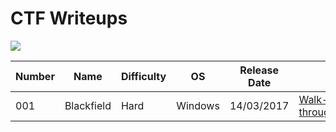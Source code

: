 # CTF Writeups


<img src="images/htb.png">

| Number | Name | Difficulty | OS | Release Date | |
| --- | --- | --- | --- | --- | --- |
| 001 | Blackfield | Hard | Windows | 14/03/2017 | [Walk-through]() |

